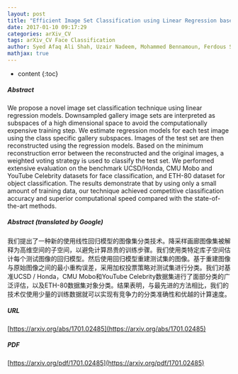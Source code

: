 ```yaml
---
layout: post
title: "Efficient Image Set Classification using Linear Regression based Image Reconstruction"
date: 2017-01-10 09:17:29
categories: arXiv_CV
tags: arXiv_CV Face Classification
author: Syed Afaq Ali Shah, Uzair Nadeem, Mohammed Bennamoun, Ferdous Sohel, Roberto Togneri
mathjax: true
---
```


* content
{:toc}

##### Abstract
We propose a novel image set classification technique using linear regression models. Downsampled gallery image sets are interpreted as subspaces of a high dimensional space to avoid the computationally expensive training step. We estimate regression models for each test image using the class specific gallery subspaces. Images of the test set are then reconstructed using the regression models. Based on the minimum reconstruction error between the reconstructed and the original images, a weighted voting strategy is used to classify the test set. We performed extensive evaluation on the benchmark UCSD/Honda, CMU Mobo and YouTube Celebrity datasets for face classification, and ETH-80 dataset for object classification. The results demonstrate that by using only a small amount of training data, our technique achieved competitive classification accuracy and superior computational speed compared with the state-of-the-art methods.

##### Abstract (translated by Google)
我们提出了一种新的使用线性回归模型的图像集分类技术。降采样画廊图像集被解释为高维空间的子空间，以避免计算昂贵的训练步骤。我们使用类特定库子空间估计每个测试图像的回归模型。然后使用回归模型重建测试集的图像。基于重建图像与原始图像之间的最小重构误差，采用加权投票策略对测试集进行分类。我们对基准UCSD / Honda，CMU Mobo和YouTube Celebrity数据集进行了面部分类的广泛评估，以及ETH-80数据集对象分类。结果表明，与最先进的方法相比，我们的技术仅使用少量的训练数据就可以实现有竞争力的分类准确性和优越的计算速度。

##### URL
[https://arxiv.org/abs/1701.02485](https://arxiv.org/abs/1701.02485)

##### PDF
[https://arxiv.org/pdf/1701.02485](https://arxiv.org/pdf/1701.02485)

